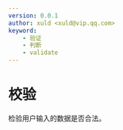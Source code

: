 ```yaml
---
version: 0.0.1
author: xuld <xuld@vip.qq.com>
keyword:
    - 验证
    - 判断
    - validate
---
```

# 校验
检验用户输入的数据是否合法。
